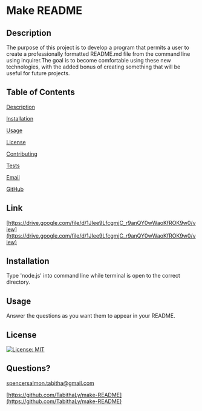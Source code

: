 # Make README
    
## Description
    
The purpose of this project is to develop a program that permits a user to create a professionally formatted README.md file from the command line using inquirer.The goal is to become comfortable using these new technologies, with the added bonus of creating something that will be useful for future projects.
    
## Table of Contents
    
[Description](#description)

[Installation](#installation)

[Usage](#usage)

[License](#license)

[Contributing](#contributing)

[Tests](#tests)

[Email](#email)

[GitHub](#github)

## Link
[https://drive.google.com/file/d/1JIee9LfcgmjC_r9anQY0wWaoKfROK9w0/view](https://drive.google.com/file/d/1JIee9LfcgmjC_r9anQY0wWaoKfROK9w0/view)

## Installation

Type 'node.js' into command line while terminal is open to the correct directory.
    
## Usage
    
Answer the questions as you want them to appear in your README.
    
## License 

[![License: MIT](https://img.shields.io/badge/License-MIT-yellow.svg)](https://opensource.org/licenses/MIT)
    
## Questions?

spencersalmon.tabitha@gmail.com 

[https://github.com/TabithaLy/make-README](https://github.com/TabithaLy/make-README)
